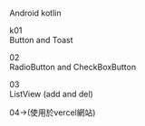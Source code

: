 Android kotlin  
  
k01  
Button and Toast 
  
02    
RadioButton and CheckBoxButton  
  
03  
ListView (add and del)  
  
04->(使用於vercel網站)  



  